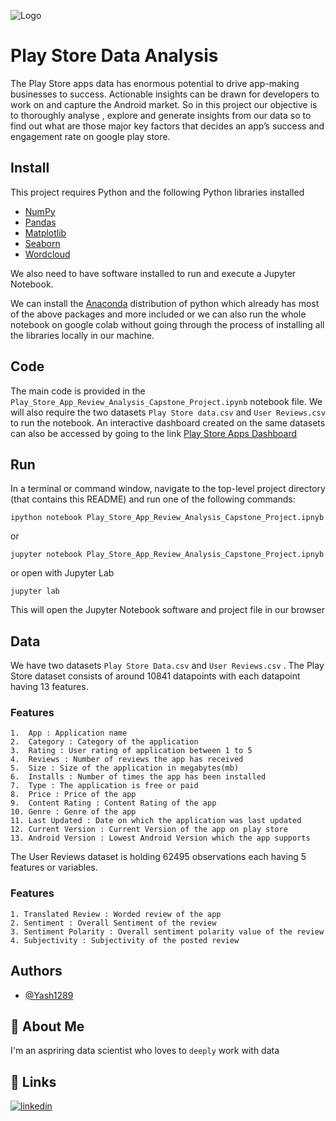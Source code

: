 
![Logo](https://www.freepnglogos.com/uploads/google-play-png-logo/company-google-play-png-logo-2.png)


# Play Store Data Analysis

The Play Store apps data has enormous potential to 
drive app-making businesses to success. Actionable 
insights can be drawn for developers to work on and 
capture the Android market. So in this project our objective is to
thoroughly analyse , explore and generate insights from our data so to
find out what are those major key factors that decides an app’s success
and engagement rate on google play store.


## Install

This project requires Python and the following Python libraries installed

* [NumPy](https://numpy.org/)
* [Pandas](https://pandas.pydata.org/)
* [Matplotlib](https://matplotlib.org/)
* [Seaborn](https://seaborn.pydata.org/)
* [Wordcloud](https://pypi.org/project/wordcloud/)

We also need to have software installed to run and execute a Jupyter Notebook.

We can install the [Anaconda](https://www.anaconda.com/) distribution of python
which already has most of the above packages and more included or we can also run the 
whole notebook on google colab without going through the process of installing all the
libraries locally in our machine.


## Code

The main code is provided in the `Play_Store_App_Review_Analysis_Capstone_Project.ipynb`
notebook file. We will also require the two datasets
`Play Store data.csv` and `User Reviews.csv` to run the
notebook. An interactive dashboard created on the same datasets
can also be accessed by going to the link 
[Play Store Apps Dashboard](https://public.tableau.com/app/profile/shaurabh.pandey/viz/PlayStoreDashboard_16661280481130/Dashboard1?publish=yes)
## Run

In a terminal or command window, navigate to the top-level project directory (that contains this README) 
and run one of the following commands:

```
ipython notebook Play_Store_App_Review_Analysis_Capstone_Project.ipnyb
```
or
```
jupyter notebook Play_Store_App_Review_Analysis_Capstone_Project.ipnyb
```
or open with Jupyter Lab
```
jupyter lab
```
This will open the Jupyter Notebook software and project
file in our browser
## Data

We have two datasets `Play Store Data.csv` and 
`User Reviews.csv` . The Play Store dataset consists of
around 10841 datapoints with each datapoint having 
13 features.

### Features

    1.  App : Application name
    2.  Category : Category of the application
    3.  Rating : User rating of application between 1 to 5
    4.  Reviews : Number of reviews the app has received
    5.  Size : Size of the application in megabytes(mb)
    6.  Installs : Number of times the app has been installed
    7.  Type : The application is free or paid 
    8.  Price : Price of the app
    9.  Content Rating : Content Rating of the app
    10. Genre : Genre of the app 
    11. Last Updated : Date on which the application was last updated
    12. Current Version : Current Version of the app on play store
    13. Android Version : Lowest Android Version which the app supports

The User Reviews dataset is holding 62495
observations each having 5 features or variables.

### Features

    1. Translated Review : Worded review of the app
    2. Sentiment : Overall Sentiment of the review
    3. Sentiment Polarity : Overall sentiment polarity value of the review
    4. Subjectivity : Subjectivity of the posted review
## Authors

- [@Yash1289](https://github.com/Yash1289)


## 🚀 About Me
I'm an aspriring data scientist who loves to `deeply` work with data


## 🔗 Links
[![linkedin](https://img.shields.io/badge/linkedin-0A66C2?style=for-the-badge&logo=linkedin&logoColor=white)](https://www.linkedin.com/in/shaurabh-pandey-69484921a/)


